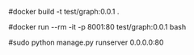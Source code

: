 #docker build -t test/graph:0.0.1 .

#docker run --rm -it -p 8001:80 test/graph:0.0.1 bash

#sudo python manage.py runserver 0.0.0.0:80
